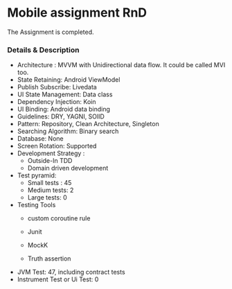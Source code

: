 # Mobile assignment RnD
 The Assignment is completed.

### Details & Description
 - Architecture : MVVM with Unidirectional data flow. It could be called MVI too.
 - State Retaining: Android ViewModel
 - Publish Subscribe: Livedata
 - UI State Management: Data class
 - Dependency Injection: Koin
 - UI Binding: Android data binding
 - Guidelines: DRY, YAGNI, SOlID
 - Pattern: Repository, Clean Architecture, Singleton
 - Searching Algorithm: Binary search
 - Database: None
 - Screen Rotation: Supported
 - Development Strategy :
     - Outside-In TDD
     - Domain driven development
 - Test pyramid:
     - Small tests : 45
     - Medium tests: 2
     - Large tests: 0
 - Testing Tools
     - custom coroutine rule
     - Junit

     - MockK
     - Truth assertion
 - JVM Test: 47, including contract tests
 - Instrument Test or Ui Test: 0
